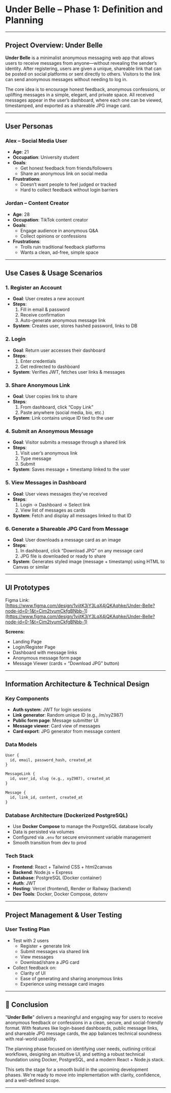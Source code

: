 
# Under Belle – Phase 1: Definition and Planning

---

## Project Overview: Under Belle

**Under Belle** is a minimalist anonymous messaging web app that allows users to receive messages from anyone—without revealing the sender’s identity. 
After registering, users are given a unique, shareable link that can be posted on social platforms or sent directly to others. Visitors to the link can send anonymous messages without needing to log in.

The core idea is to encourage honest feedback, anonymous confessions, or uplifting messages in a simple, elegant, and private space. 
All received messages appear in the user’s dashboard, where each one can be viewed, timestamped, and exported as a shareable JPG image card.

---

## User Personas

### Alex – Social Media User
- **Age**: 21  
- **Occupation**: University student  
- **Goals**:
  - Get honest feedback from friends/followers
  - Share an anonymous link on social media  
- **Frustrations**:
  - Doesn’t want people to feel judged or tracked
  - Hard to collect feedback without login barriers

### Jordan – Content Creator
- **Age**: 28  
- **Occupation**: TikTok content creator  
- **Goals**:
  - Engage audience in anonymous Q&A
  - Collect opinions or confessions  
- **Frustrations**:
  - Trolls ruin traditional feedback platforms
  - Wants a clean, ad-free, simple space

---

## Use Cases & Usage Scenarios

### 1. Register an Account
- **Goal**: User creates a new account
- **Steps**:
  1. Fill in email & password
  2. Receive confirmation
  3. Auto-generate anonymous message link
- **System**: Creates user, stores hashed password, links to DB

### 2. Login
- **Goal**: Return user accesses their dashboard
- **Steps**:
  1. Enter credentials
  2. Get redirected to dashboard
- **System**: Verifies JWT, fetches user links & messages

### 3. Share Anonymous Link
- **Goal**: User copies link to share
- **Steps**:
  1. From dashboard, click “Copy Link”
  2. Paste anywhere (social media, bio, etc.)
- **System**: Link contains unique ID tied to the user

### 4. Submit an Anonymous Message
- **Goal**: Visitor submits a message through a shared link
- **Steps**:
  1. Visit user’s anonymous link
  2. Type message
  3. Submit
- **System**: Saves message + timestamp linked to the user

### 5. View Messages in Dashboard
- **Goal**: User views messages they’ve received
- **Steps**:
  1. Login → Dashboard → Select link
  2. View list of messages as cards
- **System**: Fetch and display all messages linked to that ID

### 6. Generate a Shareable JPG Card from Message
- **Goal**: User downloads a message card as an image
- **Steps**:
  1. In dashboard, click “Download JPG” on any message card
  2. JPG file is downloaded or ready to share
- **System**: Generates styled image (message + timestamp) using HTML to Canvas or similar

---

## UI Prototypes

Figma Link: [https://www.figma.com/design/1vijtK3jY3LqX4jQKAqhke/Under-Belle?node-id=0-1&t=Cim2tyumCkfgBNbb-1](https://www.figma.com/design/1vijtK3jY3LqX4jQKAqhke/Under-Belle?node-id=0-1&t=Cim2tyumCkfgBNbb-1)

**Screens:**
- Landing Page
- Login/Register Page
- Dashboard with message links
- Anonymous message form page
- Message Viewer (cards + “Download JPG” button)

---

## Information Architecture & Technical Design

### Key Components
- **Auth system**: JWT for login sessions
- **Link generator**: Random unique ID (e.g., /m/xyZ987)
- **Public form page**: Message submitter UI
- **Message viewer**: Card view of messages
- **Card export**: JPG generator from message content

### Data Models
```txt
User {
  id, email, password_hash, created_at
}

MessageLink {
  id, user_id, slug (e.g., xyZ987), created_at
}

Message {
  id, link_id, content, created_at
}
```

### Database Architecture (Dockerized PostgreSQL)
- Use **Docker Compose** to manage the PostgreSQL database locally
- Data is persisted via volumes
- Configured via `.env` for secure environment variable management
- Smooth transition from dev to prod

### Tech Stack
- **Frontend**: React + Tailwind CSS + html2canvas
- **Backend**: Node.js + Express
- **Database**: PostgreSQL (Docker container)
- **Auth**: JWT
- **Hosting**: Vercel (frontend), Render or Railway (backend)
- **Dev Tools**: Docker, Docker Compose, dotenv

---

## Project Management & User Testing

###  User Testing Plan
- Test with 2 users
  - Register + generate link
  - Submit messages via shared link
  - View messages
  - Download/share a JPG card
- Collect feedback on:
  - Clarity of UI
  - Ease of generating and sharing anonymous links
  - Experience using message card images

---


## 🧾 Conclusion

"**Under Belle**" delivers a meaningful and engaging way for users to receive anonymous feedback or confessions in a clean, secure, and social-friendly format. 
With features like login-based dashboards, public message links, and shareable JPG message cards, the app balances technical soundness with real-world usability.

The planning phase focused on identifying user needs, outlining critical workflows, designing an intuitive UI, and setting a robust technical foundation using Docker, PostgreSQL, and a modern React + Node.js stack.

This sets the stage for a smooth build in the upcoming development phases. We're ready to move into implementation with clarity, confidence, and a well-defined scope.

---
